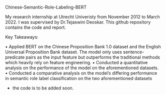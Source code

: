 Chinese-Semantic-Role-Labeling-BERT

My research internship at Utrecht Univeristy from November 2012 to March 2022. I was supervised by Dr.Tejaswini Deoskar. This github repository contains the code and report.

Key Takeaways:

• Applied BERT on the Chinese Proposition Bank 1.0 dataset and the English Universal Proposition Bank dataset. The model
only uses sentence-predicate pairs as the input feature but outperforms the traditional methods which heavily rely on feature
engineering.
• Conducted a quantitative analysis on the performance of the model on the aforementioned datasets.
• Conducted a comparative analysis on the model’s differing performance in semantic role label classification on the two
aforementioned datasets

- the code is to be added soon.
